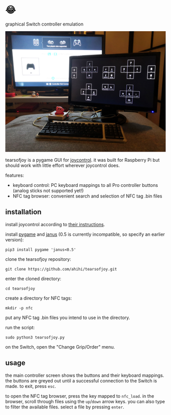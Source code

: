 # 😂

graphical Switch controller emulation

![demo photo](media/tearsofjoy.jpg)

tearsofjoy is a pygame GUI for [joycontrol](https://github.com/mart1nro/joycontrol). it was built for Raspberry Pi but should work with little effort wherever joycontrol does.

features:

- keyboard control: PC keyboard mappings to all Pro controller buttons (analog sticks not supported yet!)
- NFC tag browser: convenient search and selection of NFC tag .bin files

## installation

install joycontrol according to [their instructions](https://github.com/mart1nro/joycontrol).

install [pygame](https://www.pygame.org/) and [janus](https://github.com/aio-libs/janus) (0.5 is currently incompatible, so specify an earlier version):

```
pip3 install pygame 'janus<0.5'
```

clone the tearsofjoy repository:

```
git clone https://github.com/ahihi/tearsofjoy.git
```

enter the cloned directory:

```
cd tearsofjoy
```

create a directory for NFC tags:

```
mkdir -p nfc
```

put any NFC tag .bin files you intend to use in the directory.

run the script:

```
sudo python3 tearsofjoy.py
```

on the Switch, open the "Change Grip/Order" menu.

## usage

the main controller screen shows the buttons and their keyboard mappings. the buttons are greyed out until a successful connection to the Switch is made. to exit, press `esc`.

to open the NFC tag browser, press the key mapped to `nfc_load`. in the browser, scroll through files using the `up`/`down` arrow keys. you can also type to filter the available files. select a file by pressing `enter`.